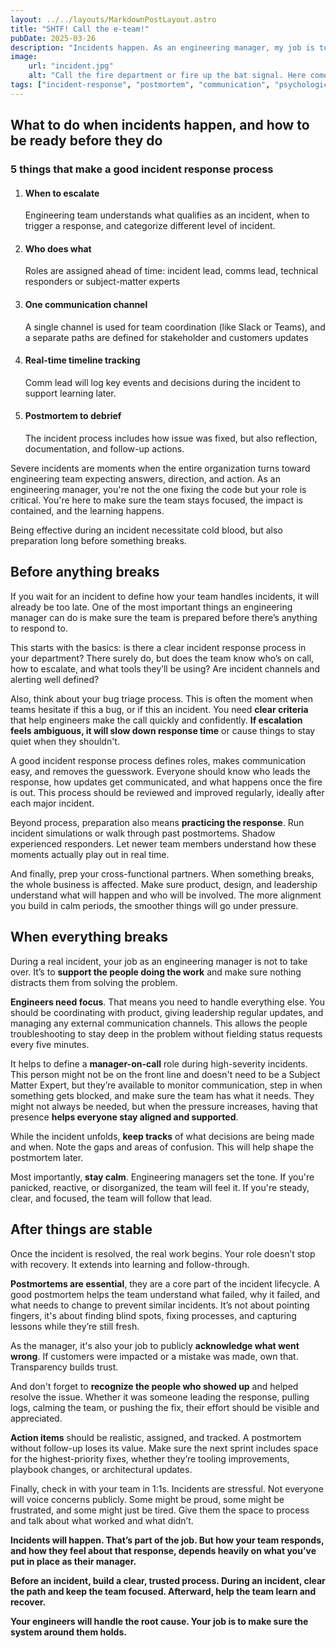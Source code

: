 ```yaml
---
layout: ../../layouts/MarkdownPostLayout.astro
title: "SHTF! Call the e-team!"
pubDate: 2025-03-26
description: "Incidents happen. As an engineering manager, my job is to make sure the team is ready and supported. Here's what to do before, during, and after an incident."
image:
    url: "incident.jpg"
    alt: "Call the fire department or fire up the bat signal. Here comes the incident response team!"
tags: ["incident-response", "postmortem", "communication", "psychological-safety", "leadership", "engineering-manager", "team-support", "bug-triage", "manager-on-call", "cross-functional", "process", "trust"]
---
```

## What to do when incidents happen, and how to be ready before they do
<aside>
<h3>5 things that make a good incident response process</h3>
<ol>
    <li>
        <h4>When to escalate</h4>
        <p>Engineering team understands what qualifies as an incident, when to trigger a response, and categorize different level of incident.</p>
    </li>
    <li>
        <h4>Who does what</h4>
        <p>Roles are assigned ahead of time: incident lead, comms lead, technical responders or subject-matter experts</p>
    </li>
    <li>
        <h4>One communication channel</h4>
        <p>A single channel is used for team coordination (like Slack or Teams), and a separate paths are defined for stakeholder and customers updates</p>
    </li>
    <li>
        <h4>Real-time timeline tracking</h4>
        <p>Comm lead will log key events and decisions during the incident to support learning later.</p>
    </li>
    <li>
        <h4>Postmortem to debrief</h4>
        <p>The incident process includes how issue was fixed, but also reflection, documentation, and follow-up actions.</p>
    </li>
</ol>
</aside>



Severe incidents are moments when the entire organization turns toward engineering team expecting answers, direction, and action. As an engineering manager, you're not the one fixing the code but your role is critical. You're here to make sure the team stays focused, the impact is contained, and the learning happens.

Being effective during an incident necessitate cold blood, but also preparation long before something breaks.

## Before anything breaks

If you wait for an incident to define how your team handles incidents, it will already be too late. One of the most important things an engineering manager can do is make sure the team is prepared before there’s anything to respond to.

This starts with the basics: is there a clear incident response process in your department? There surely do, but does the team know who’s on call, how to escalate, and what tools they’ll be using? Are incident channels and alerting well defined?

Also, think about your bug triage process. This is often the moment when teams hesitate if this a bug, or if this an incident. You need **clear criteria** that help engineers make the call quickly and confidently. **If escalation feels ambiguous, it will slow down response time** or cause things to stay quiet when they shouldn't.

A good incident response process defines roles, makes communication easy, and removes the guesswork. Everyone should know who leads the response, how updates get communicated, and what happens once the fire is out. This process should be reviewed and improved regularly, ideally after each major incident.

Beyond process, preparation also means **practicing the response**. Run incident simulations or walk through past postmortems. Shadow experienced responders. Let newer team members understand how these moments actually play out in real time.

And finally, prep your cross-functional partners. When something breaks, the whole business is affected. Make sure product, design, and leadership understand what will happen and who will be involved. The more alignment you build in calm periods, the smoother things will go under pressure.

## When everything breaks

During a real incident, your job as an engineering manager is not to take over. It’s to **support the people doing the work** and make sure nothing distracts them from solving the problem.

**Engineers need focus**. That means you need to handle everything else. You should be coordinating with product, giving leadership regular updates, and managing any external communication channels. This allows the people troubleshooting to stay deep in the problem without fielding status requests every five minutes.

It helps to define a **manager-on-call** role during high-severity incidents. This person might not be on the front line and doesn't need to be a Subject Matter Expert, but they’re available to monitor communication, step in when something gets blocked, and make sure the team has what it needs. They might not always be needed, but when the pressure increases, having that presence **helps everyone stay aligned and supported**.

While the incident unfolds, **keep tracks** of what decisions are being made and when. Note the gaps and areas of confusion. This will help shape the postmortem later.

Most importantly, **stay calm**. Engineering managers set the tone. If you're panicked, reactive, or disorganized, the team will feel it. If you're steady, clear, and focused, the team will follow that lead.

## After things are stable

Once the incident is resolved, the real work begins. Your role doesn’t stop with recovery. It extends into learning and follow-through.

**Postmortems are essential**, they are a core part of the incident lifecycle. A good postmortem helps the team understand what failed, why it failed, and what needs to change to prevent similar incidents. It’s not about pointing fingers, it's about finding blind spots, fixing processes, and capturing lessons while they’re still fresh.

As the manager, it's also your job to publicly **acknowledge what went wrong**. If customers were impacted or a mistake was made, own that. Transparency builds trust.

And don't forget to **recognize the people who showed up** and helped resolve the issue. Whether it was someone leading the response, pulling logs, calming the team, or pushing the fix, their effort should be visible and appreciated.

**Action items** should be realistic, assigned, and tracked. A postmortem without follow-up loses its value. Make sure the next sprint includes space for the highest-priority fixes, whether they’re tooling improvements, playbook changes, or architectural updates.

Finally, check in with your team in 1:1s. Incidents are stressful. Not everyone will voice concerns publicly. Some might be proud, some might be frustrated, and some might just be tired. Give them the space to process and talk about what worked and what didn’t.




**Incidents will happen. That’s part of the job. But how your team responds, and how they feel about that response, depends heavily on what you’ve put in place as their manager.**

**Before an incident, build a clear, trusted process. During an incident, clear the path and keep the team focused. Afterward, help the team learn and recover.**

**Your engineers will handle the root cause. Your job is to make sure the system around them holds.**
